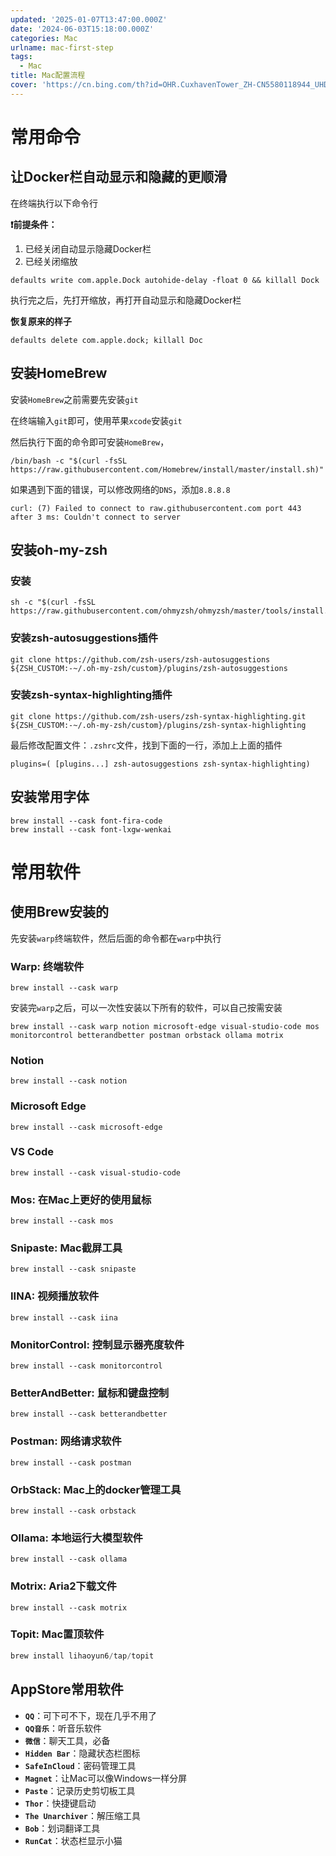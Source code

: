 ```yaml
---
updated: '2025-01-07T13:47:00.000Z'
date: '2024-06-03T15:18:00.000Z'
categories: Mac
urlname: mac-first-step
tags:
  - Mac
title: Mac配置流程
cover: 'https://cn.bing.com/th?id=OHR.CuxhavenTower_ZH-CN5580118944_UHD.jpg&rf=LaDigue_UHD.jpg&pid=hp&w=3840&h=2160&rs=1&c=4'
---
```


# 常用命令


## 让Docker栏自动显示和隐藏的更顺滑


在终端执行以下命令行


**❗前提条件：**

1. 已经关闭自动显示隐藏Docker栏
2. 已经关闭缩放

```shell
defaults write com.apple.Dock autohide-delay -float 0 && killall Dock
```


执行完之后，先打开缩放，再打开自动显示和隐藏Docker栏


**恢复原来的样子**


```shell
defaults delete com.apple.dock; killall Doc
```


## 安装HomeBrew


安装`HomeBrew`之前需要先安装`git`


在终端输入`git`即可，使用苹果`xcode`安装`git`


然后执行下面的命令即可安装`HomeBrew`，


```shell
/bin/bash -c "$(curl -fsSL https://raw.githubusercontent.com/Homebrew/install/master/install.sh)"
```


如果遇到下面的错误，可以修改网络的`DNS`，添加`8.8.8.8`


```text
curl: (7) Failed to connect to raw.githubusercontent.com port 443 after 3 ms: Couldn't connect to server
```


## 安装oh-my-zsh


### 安装


```shell
sh -c "$(curl -fsSL https://raw.githubusercontent.com/ohmyzsh/ohmyzsh/master/tools/install.sh)"
```


### 安装zsh-autosuggestions插件


```shell
git clone https://github.com/zsh-users/zsh-autosuggestions ${ZSH_CUSTOM:-~/.oh-my-zsh/custom}/plugins/zsh-autosuggestions
```


### 安装zsh-syntax-highlighting插件


```shell
git clone https://github.com/zsh-users/zsh-syntax-highlighting.git ${ZSH_CUSTOM:-~/.oh-my-zsh/custom}/plugins/zsh-syntax-highlighting
```


最后修改配置文件：`.zshrc`文件，找到下面的一行，添加上上面的插件


```shell
plugins=( [plugins...] zsh-autosuggestions zsh-syntax-highlighting)
```


## 安装常用字体


```shell
brew install --cask font-fira-code
brew install --cask font-lxgw-wenkai
```


# 常用软件


## 使用Brew安装的


先安装`warp`终端软件，然后后面的命令都在`warp`中执行


### Warp: 终端软件


```shell
brew install --cask warp
```


安装完`warp`之后，可以一次性安装以下所有的软件，可以自己按需安装


```shell
brew install --cask warp notion microsoft-edge visual-studio-code mos monitorcontrol betterandbetter postman orbstack ollama motrix
```


### Notion


```shell
brew install --cask notion
```


### Microsoft Edge


```shell
brew install --cask microsoft-edge
```


### VS Code


```shell
brew install --cask visual-studio-code
```


### Mos: 在Mac上更好的使用鼠标


```shell
brew install --cask mos
```


### Snipaste: Mac截屏工具


```shell
brew install --cask snipaste
```


### IINA: 视频播放软件


```shell
brew install --cask iina
```


### MonitorControl: 控制显示器亮度软件


```shell
brew install --cask monitorcontrol
```


### BetterAndBetter: 鼠标和键盘控制


```shell
brew install --cask betterandbetter
```


### Postman: 网络请求软件


```shell
brew install --cask postman
```


### OrbStack: Mac上的docker管理工具


```shell
brew install --cask orbstack
```


### Ollama: 本地运行大模型软件


```shell
brew install --cask ollama
```


### Motrix: Aria2下载文件


```shell
brew install --cask motrix
```


### Topit: Mac置顶软件


```sql
brew install lihaoyun6/tap/topit
```


## AppStore常用软件

- **`QQ`**：可下可不下，现在几乎不用了
- **`QQ音乐`**：听音乐软件
- **`微信`**：聊天工具，必备
- **`Hidden Bar`**：隐藏状态栏图标
- **`SafeInCloud`**：密码管理工具
- **`Magnet`**：让Mac可以像Windows一样分屏
- **`Paste`**：记录历史剪切板工具
- **`Thor`**：快捷键启动
- **`The Unarchiver`**：解压缩工具
- **`Bob`**：划词翻译工具
- **`RunCat`**：状态栏显示小猫
